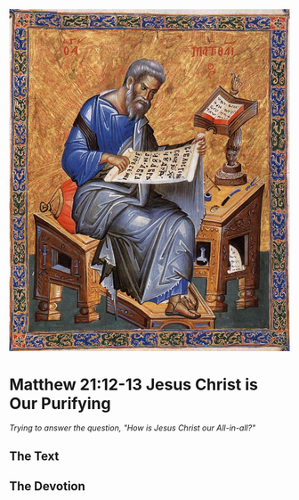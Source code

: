 <img class="intro-right" src="art-matthew.jpg">

# Matthew 21:12-13 Jesus Christ is Our Purifying

*Trying to answer the question, "How is Jesus Christ our All-in-all?"*

## The Text

## The Devotion